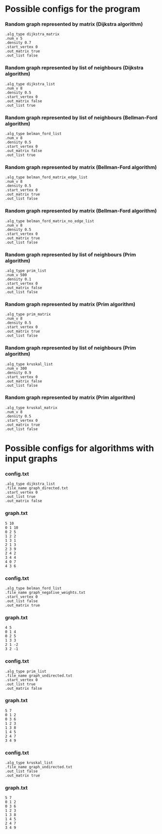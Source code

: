# Possible configs for the program
### Random graph represented by matrix (Dijkstra algorithm)
```
.alg_type dijkstra_matrix
.num_v 5
.density 0.7
.start_vertex 0
.out_matrix true
.out_list false
```
### Random graph represented by list of neighbours (Dijkstra algorithm)
```
.alg_type dijkstra_list
.num_v 8
.density 0.5
.start_vertex 0
.out_matrix false
.out_list true
```
### Random graph represented by list of neighbours (Bellman-Ford algorithm)
```
.alg_type belman_ford_list
.num_v 8
.density 0.5
.start_vertex 0
.out_matrix false
.out_list true
```
### Random graph represented by matrix (Bellman-Ford algorithm)
```
.alg_type belman_ford_matrix_edge_list
.num_v 8
.density 0.5
.start_vertex 0
.out_matrix true
.out_list false
```
### Random graph represented by matrix (Bellman-Ford algorithm)
```
.alg_type belman_ford_matrix_no_edge_list
.num_v 8
.density 0.5
.start_vertex 0
.out_matrix true
.out_list false
```
### Random graph represented by list of neighbours (Prim algorithm)
```
.alg_type prim_list
.num_v 500
.density 0.1
.start_vertex 0
.out_matrix false
.out_list false
```
### Random graph represented by matrix (Prim algorithm)
```
.alg_type prim_matrix
.num_v 8
.density 0.5
.start_vertex 0
.out_matrix true
.out_list false
```
### Random graph represented by list of neighbours (Prim algorithm)
```
.alg_type kruskal_list
.num_v 300
.density 0.9
.start_vertex 0
.out_matrix false
.out_list false
```
### Random graph represented by matrix (Prim algorithm)
```
.alg_type kruskal_matrix
.num_v 8
.density 0.5
.start_vertex 0
.out_matrix true
.out_list false
```
# Possible configs for algorithms with input graphs
### config.txt
```
.alg_type dijkstra_list
.file_name graph_directed.txt
.start_vertex 0
.out_list true
.out_matrix false
```
### graph.txt
```
5 10
0 1 10
0 2 5
1 2 2
1 3 1
2 1 3
2 3 9
2 4 2
3 4 4
4 0 7
4 3 6
```
### config.txt
```
.alg_type belman_ford_list
.file_name graph_negative_weights.txt
.start_vertex 0
.out_list false
.out_matrix true
```
### graph.txt
```
4 5
0 1 4
0 2 5
1 3 3
2 1 -2
3 2 -1
```
### config.txt
```
.alg_type prim_list
.file_name graph_undirected.txt
.start_vertex 0
.out_list true
.out_matrix false
```
### graph.txt
```
5 7
0 1 2
0 3 6
1 2 3
1 3 8
1 4 5
2 4 7
3 4 9
```
### config.txt
```
.alg_type kruskal_list
.file_name graph_undirected.txt
.out_list false
.out_matrix true
```
### graph.txt
```
5 7
0 1 2
0 3 6
1 2 3
1 3 8
1 4 5
2 4 7
3 4 9
```